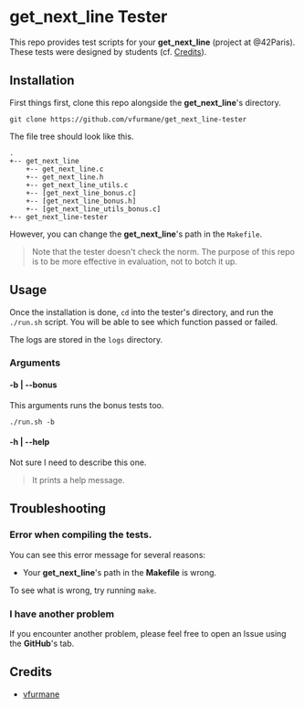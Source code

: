 # get_next_line Tester

This repo provides test scripts for your **get_next_line** (project at @42Paris). These tests were designed by students (cf. [Credits](#Credits)).

## Installation

First things first, clone this repo alongside the **get_next_line**'s directory.

```shell
git clone https://github.com/vfurmane/get_next_line-tester
```

The file tree should look like this.

```
.
+-- get_next_line
    +-- get_next_line.c
    +-- get_next_line.h
    +-- get_next_line_utils.c
    +-- [get_next_line_bonus.c]
    +-- [get_next_line_bonus.h]
    +-- [get_next_line_utils_bonus.c]
+-- get_next_line-tester
```

However, you can change the **get_next_line**'s path in the `Makefile`.

> Note that the tester doesn't check the norm. The purpose of this repo is to be more effective in evaluation, not to botch it up.

## Usage

Once the installation is done, `cd` into the tester's directory, and run the `./run.sh` script. You will be able to see which function passed or failed. 

The logs are stored in the `logs` directory.

### Arguments

#### -b | --bonus

This arguments runs the bonus tests too.

```shell
./run.sh -b
```

#### -h | --help

Not sure I need to describe this one.

> It prints a help message.

## Troubleshooting

### Error when compiling the tests.

You can see this error message for several reasons:

- Your **get_next_line**'s path in the **Makefile** is wrong.

To see what is wrong, try running `make`.

### I have another problem

If you encounter another problem, please feel free to open an Issue using the **GitHub**'s tab.

## Credits

- [vfurmane](https://github.com/valfur03)
